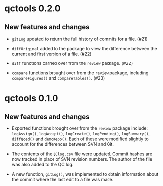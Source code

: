 # qctools 0.2.0

## New features and changes

- `gitLog` updated to return the full history of commits for a file. (#21)

- `diffOriginal` added to the package to view the difference between the current 
   and first version of a file. (#22)

- `diff` functions carried over from the `review` package. (#22)

- `compare` functions brought over from the `review` package, including `compareFigures()` 
  and `compareTables()`. (#23)

# qctools 0.1.0

## New features and changes

- Exported functions brought over from the `review` package include: `logAssign()`,
  `logAccept()`, `logCreate()`, `logPending()`, `logSummary()`, `diffQced()` and
  `demoRepo()`. Each of these were modified slightly to account for the differences
  between SVN and Git.

- The contents of the `QClog.csv` file were updated. Commit hashes are now tracked
  in place of SVN revision numbers. The author of the file was also added to the
  QC log.

- A new function, `gitLog()`, was implemented to obtain information about the 
  commit where the last edit to a file was made. 

